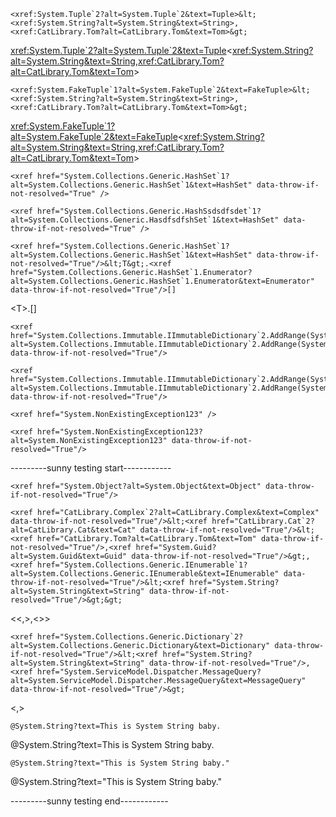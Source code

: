 ```
<xref:System.Tuple`2?alt=System.Tuple`2&text=Tuple>&lt;<xref:System.String?alt=System.String&text=String>,<xref:CatLibrary.Tom?alt=CatLibrary.Tom&text=Tom>&gt;
```
<xref:System.Tuple`2?alt=System.Tuple`2&text=Tuple>&lt;<xref:System.String?alt=System.String&text=String>,<xref:CatLibrary.Tom?alt=CatLibrary.Tom&text=Tom>&gt;


```
<xref:System.FakeTuple`1?alt=System.FakeTuple`2&text=FakeTuple>&lt;<xref:System.String?alt=System.String&text=String>,<xref:CatLibrary.Tom?alt=CatLibrary.Tom&text=Tom>&gt;
```
<xref:System.FakeTuple`1?alt=System.FakeTuple`2&text=FakeTuple>&lt;<xref:System.String?alt=System.String&text=String>,<xref:CatLibrary.Tom?alt=CatLibrary.Tom&text=Tom>&gt;


```
<xref href="System.Collections.Generic.HashSet`1?alt=System.Collections.Generic.HashSet`1&text=HashSet" data-throw-if-not-resolved="True" />
```
<xref href="System.Collections.Generic.HashSet`1?alt=System.Collections.Generic.HashSet`1&text=HashSet" data-throw-if-not-resolved="True" />

```
<xref href="System.Collections.Generic.HashSsdsdfsdet`1?alt=System.Collections.Generic.HasdfsdfshSet`1&text=HashSet" data-throw-if-not-resolved="True" />
```
<xref href="System.Collections.Generic.HashSsdsdfsdet`1?alt=System.Collections.Generic.HasdfsdfshSet`1&text=HashSet" data-throw-if-not-resolved="True" />

```
<xref href="System.Collections.Generic.HashSet`1?alt=System.Collections.Generic.HashSet`1&text=HashSet" data-throw-if-not-resolved="True"/>&lt;T&gt;.<xref href="System.Collections.Generic.HashSet`1.Enumerator?alt=System.Collections.Generic.HashSet`1.Enumerator&text=Enumerator" data-throw-if-not-resolved="True"/>[]
```
<xref href="System.Collections.Generic.HashSet`1?alt=System.Collections.Generic.HashSet`1&text=HashSet" data-throw-if-not-resolved="True"/>&lt;T&gt;.<xref href="System.Collections.Generic.HashSet`1.Enumerator?alt=System.Collections.Generic.HashSet`1.Enumerator&text=Enumerator" data-throw-if-not-resolved="True"/>[]


```
<xref href="System.Collections.Immutable.IImmutableDictionary`2.AddRange(System.Collections.Generic.IEnumerable{System.Collections.Generic.KeyValuePair{`0,`1}})?alt=System.Collections.Immutable.IImmutableDictionary`2.AddRange(System.Collections.Generic.IEnumerable{System.Collections.Generic.KeyValuePair{`0,`1}})&text=AddRange(IEnumerable%3CKeyValuePair%3CTKey%2CTValue%3E%3E)" data-throw-if-not-resolved="True"/>
```
<xref href="System.Collections.Immutable.IImmutableDictionary`2.AddRange(System.Collections.Generic.IEnumerable{System.Collections.Generic.KeyValuePair{`0,`1}})?alt=System.Collections.Immutable.IImmutableDictionary`2.AddRange(System.Collections.Generic.IEnumerable{System.Collections.Generic.KeyValuePair{`0,`1}})&text=AddRange(IEnumerable%3CKeyValuePair%3CTKey%2CTValue%3E%3E)" data-throw-if-not-resolved="True"/>


```
<xref href="System.Collections.Immutable.IImmutableDictionary`2.AddRange(System.Collections.Generic.IEnumerable{System.Collections.Generic.KeyValuePair{`0,`1}})?alt=System.Collections.Immutable.IImmutableDictionary`2.AddRange(System.Collections.Generic.IEnumerable{System.Collections.Generic.KeyValuePair{`0,`1}})&text=AddRange%28IEnumerable%26lt%3BKeyValuePair%26lt%3BTKey%2CTValue%26gt%3B%26gt%3B%29" data-throw-if-not-resolved="True"/>
```
<xref href="System.Collections.Immutable.IImmutableDictionary`2.AddRange(System.Collections.Generic.IEnumerable{System.Collections.Generic.KeyValuePair{`0,`1}})?alt=System.Collections.Immutable.IImmutableDictionary`2.AddRange(System.Collections.Generic.IEnumerable{System.Collections.Generic.KeyValuePair{`0,`1}})&text=AddRange%28IEnumerable%26lt%3BKeyValuePair%26lt%3BTKey%2CTValue%26gt%3B%26gt%3B%29" data-throw-if-not-resolved="True"/>


```
<xref href="System.NonExistingException123" />
```
<xref href="System.NonExistingException123" />

```
<xref href="System.NonExistingException123?alt=System.NonExistingException123" data-throw-if-not-resolved="True"/>
```
<xref href="System.NonExistingException123?alt=System.NonExistingException123" data-throw-if-not-resolved="True"/>


---------sunny testing start------------
```
<xref href="System.Object?alt=System.Object&text=Object" data-throw-if-not-resolved="True"/>
```
<xref href="System.Object?alt=System.Object&text=Object" data-throw-if-not-resolved="True"/>

```
<xref href="CatLibrary.Complex`2?alt=CatLibrary.Complex&text=Complex" data-throw-if-not-resolved="True"/>&lt;<xref href="CatLibrary.Cat`2?alt=CatLibrary.Cat&text=Cat" data-throw-if-not-resolved="True"/>&lt;<xref href="CatLibrary.Tom?alt=CatLibrary.Tom&text=Tom" data-throw-if-not-resolved="True"/>,<xref href="System.Guid?alt=System.Guid&text=Guid" data-throw-if-not-resolved="True"/>&gt;,<xref href="System.Collections.Generic.IEnumerable`1?alt=System.Collections.Generic.IEnumerable&text=IEnumerable" data-throw-if-not-resolved="True"/>&lt;<xref href="System.String?alt=System.String&text=String" data-throw-if-not-resolved="True"/>&gt;&gt;
```
<xref href="CatLibrary.Complex`2?alt=CatLibrary.Complex&text=Complex" data-throw-if-not-resolved="True"/>&lt;<xref href="CatLibrary.Cat`2?alt=CatLibrary.Cat&text=Cat" data-throw-if-not-resolved="True"/>&lt;<xref href="CatLibrary.Tom?alt=CatLibrary.Tom&text=Tom" data-throw-if-not-resolved="True"/>,<xref href="System.Guid?alt=System.Guid&text=Guid" data-throw-if-not-resolved="True"/>&gt;,<xref href="System.Collections.Generic.IEnumerable`1?alt=System.Collections.Generic.IEnumerable&text=IEnumerable" data-throw-if-not-resolved="True"/>&lt;<xref href="System.String?alt=System.String&text=String" data-throw-if-not-resolved="True"/>&gt;&gt;

```
<xref href="System.Collections.Generic.Dictionary`2?alt=System.Collections.Generic.Dictionary&text=Dictionary" data-throw-if-not-resolved="True"/>&lt;<xref href="System.String?alt=System.String&text=String" data-throw-if-not-resolved="True"/>,<xref href="System.ServiceModel.Dispatcher.MessageQuery?alt=System.ServiceModel.Dispatcher.MessageQuery&text=MessageQuery" data-throw-if-not-resolved="True"/>&gt;
```
<xref href="System.Collections.Generic.Dictionary`2?alt=System.Collections.Generic.Dictionary&text=Dictionary" data-throw-if-not-resolved="True"/>&lt;<xref href="System.String?alt=System.String&text=String" data-throw-if-not-resolved="True"/>,<xref href="System.ServiceModel.Dispatcher.MessageQuery?alt=System.ServiceModel.Dispatcher.MessageQuery&text=MessageQuery" data-throw-if-not-resolved="True"/>&gt;

```
@System.String?text=This is System String baby.
```
@System.String?text=This is System String baby.

```
@System.String?text="This is System String baby."
```
@System.String?text="This is System String baby."

---------sunny testing end------------



